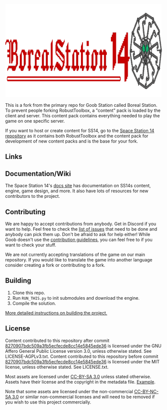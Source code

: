 <p align="center"> <img alt="Space Station 14" width="880" height="300" src="https://github.com/BorealStation/Boreal-Station/blob/master/Resources/Textures/Logo/logo.png" /></p>

This is a fork from the primary repo for Goob Station called Boreal Station. To prevent people forking RobustToolbox, a "content" pack is loaded by the client and server. This content pack contains everything needed to play the game on one specific server.

If you want to host or create content for SS14, go to the [Space Station 14 repository](https://github.com/space-wizards/space-station-14) as it contains both RobustToolbox and the content pack for development of new content packs and is the base for your fork.

## Links



## Documentation/Wiki

The Space Station 14's [docs site](https://docs.spacestation14.io/) has documentation on SS14s content, engine, game design, and more. It also have lots of resources for new contributors to the project.

## Contributing

We are happy to accept contributions from anybody. Get in Discord if you want to help. Feel free to check the [list of issues](https://github.com/Goob-Station/Goob-Station/issues) that need to be done and anybody can pick them up. Don't be afraid to ask for help either!
While Goob doesn't use the [contribution guidelines,](https://docs.spacestation14.com/en/general-development/codebase-info/pull-request-guidelines.html) you can feel free to if you want to check your stuff.

We are not currently accepting translations of the game on our main repository. If you would like to translate the game into another language consider creating a fork or contributing to a fork.

## Building

1. Clone this repo.
2. Run `RUN_THIS.py` to init submodules and download the engine.
3. Compile the solution.

[More detailed instructions on building the project.](https://docs.spacestation14.com/en/general-development/setup.html)

## License

Content contributed to this repository after commit [8270907bdc509a3fb5ecfecde8cc14e5845ede36]([https://github.com/Boreal-Station/Boreal-Station/pull/1](https://github.com/BorealStation/Boreal-Station/commit/42b667de67c887d11c34af7dfff46b60d92c80e6)) is licensed under the GNU Affero General Public License version 3.0, unless otherwise stated. See LICENSE-AGPLv3.txt. Content contributed to this repository before commit [8270907bdc509a3fb5ecfecde8cc14e5845ede36]([https://github.com/Goob-Station/Goob-Station/commit/8270907bdc509a3fb5ecfecde8cc14e5845ede36](https://github.com/BorealStation/Boreal-Station/commit/42b667de67c887d11c34af7dfff46b60d92c80e6)) is licensed under the MIT license, unless otherwise stated. See LICENSE.txt.

Most assets are licensed under [CC-BY-SA 3.0](https://creativecommons.org/licenses/by-sa/3.0/) unless stated otherwise. Assets have their license and the copyright in the metadata file. [Example](https://github.com/space-wizards/space-station-14/blob/master/Resources/Textures/Objects/Tools/crowbar.rsi/meta.json).

Note that some assets are licensed under the non-commercial [CC-BY-NC-SA 3.0](https://creativecommons.org/licenses/by-nc-sa/3.0/) or similar non-commercial licenses and will need to be removed if you wish to use this project commercially.
